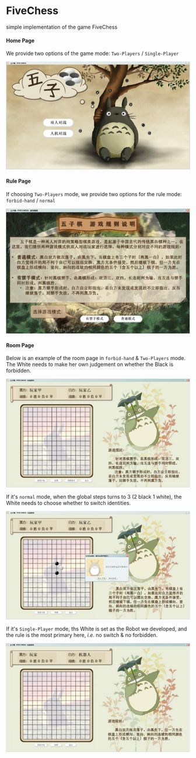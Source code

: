 # FiveChess

simple implementation of the game FiveChess

#### Home Page

We provide two options of the game mode: `Two-Players` / `Single-Player`

![Home Page](images/homepage.png)

#### Rule Page

If choosing `Two-Players` mode, we provide two options for the rule mode: `forbid-hand` / `normal`

![Home Page](images/rulepage.png)

#### Room Page

Below is an example of the room page in `forbid-hand` & `Two-Players` mode. The White needs to make her own judgement on whether the Black is forbidden. 

![Home Page](images/roompage.png)

If it's `normal` mode, when the global steps turns to 3 (2 black 1 white), the White needs to choose whether to switch identities.

![Home Page](images/roompage_norm.png)

If it's `Single-Player` mode, ths White is set as the Robot we developed, and the rule is the most primary here, _i.e._ no switch & no forbidden.

![Home Page](images/roompage_robot.png)